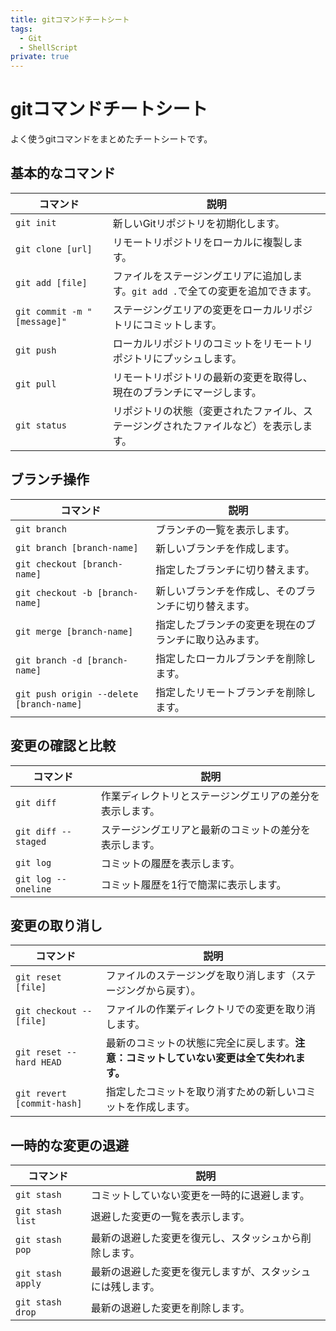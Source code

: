 ```yaml
---
title: gitコマンドチートシート
tags:
  - Git
  - ShellScript
private: true
---
```


# gitコマンドチートシート

よく使うgitコマンドをまとめたチートシートです。

## 基本的なコマンド

| コマンド | 説明 |
| --- | --- |
| `git init` | 新しいGitリポジトリを初期化します。 |
| `git clone [url]` | リモートリポジトリをローカルに複製します。 |
| `git add [file]` | ファイルをステージングエリアに追加します。`git add .`で全ての変更を追加できます。 |
| `git commit -m "[message]"` | ステージングエリアの変更をローカルリポジトリにコミットします。 |
| `git push` | ローカルリポジトリのコミットをリモートリポジトリにプッシュします。 |
| `git pull` | リモートリポジトリの最新の変更を取得し、現在のブランチにマージします。 |
| `git status` | リポジトリの状態（変更されたファイル、ステージングされたファイルなど）を表示します。 |

## ブランチ操作

| コマンド | 説明 |
| --- | --- |
| `git branch` | ブランチの一覧を表示します。 |
| `git branch [branch-name]` | 新しいブランチを作成します。 |
| `git checkout [branch-name]` | 指定したブランチに切り替えます。 |
| `git checkout -b [branch-name]` | 新しいブランチを作成し、そのブランチに切り替えます。 |
| `git merge [branch-name]` | 指定したブランチの変更を現在のブランチに取り込みます。 |
| `git branch -d [branch-name]` | 指定したローカルブランチを削除します。 |
| `git push origin --delete [branch-name]` | 指定したリモートブランチを削除します。 |

## 変更の確認と比較

| コマンド | 説明 |
| --- | --- |
| `git diff` | 作業ディレクトリとステージングエリアの差分を表示します。 |
| `git diff --staged` | ステージングエリアと最新のコミットの差分を表示します。 |
| `git log` | コミットの履歴を表示します。 |
| `git log --oneline` | コミット履歴を1行で簡潔に表示します。 |

## 変更の取り消し

| コマンド | 説明 |
| --- | --- |
| `git reset [file]` | ファイルのステージングを取り消します（ステージングから戻す）。 |
| `git checkout -- [file]` | ファイルの作業ディレクトリでの変更を取り消します。 |
| `git reset --hard HEAD` | 最新のコミットの状態に完全に戻します。**注意：コミットしていない変更は全て失われます。** |
| `git revert [commit-hash]` | 指定したコミットを取り消すための新しいコミットを作成します。 |

## 一時的な変更の退避

| コマンド | 説明 |
| --- | --- |
| `git stash` | コミットしていない変更を一時的に退避します。 |
| `git stash list` | 退避した変更の一覧を表示します。 |
| `git stash pop` | 最新の退避した変更を復元し、スタッシュから削除します。 |
| `git stash apply` | 最新の退避した変更を復元しますが、スタッシュには残します。 |
| `git stash drop` | 最新の退避した変更を削除します。 |

